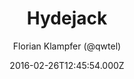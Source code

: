 ---
layout: JamstackTheme
title: Hydejack
github: https://github.com/qwtel/hydejack
demo: https://qwtel.com/hydejack/
author: Florian Klampfer (@qwtel)
ssg: Jekyll
date: 2016-02-26T12:45:54.000Z
description: '''Best Jekyll Theme by a Mile'''
stale: false
---
